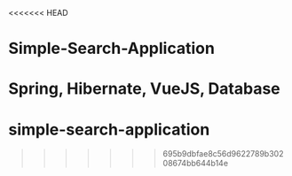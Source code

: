 <<<<<<< HEAD
# Simple-Search-Application
Spring, Hibernate, VueJS, Database
=======
# simple-search-application
>>>>>>> 695b9dbfae8c56d9622789b30208674bb644b14e
